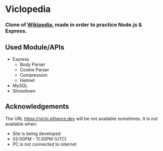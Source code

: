 # Viclopedia

### Clone of [Wikipedia](https://en.wikipedia.org), made in order to practice Node.js & Express.

## Used Module/APIs

- Express
  - Body Parser
  - Cookie Parser
  - Compression
  - Helmet
- MySQL
- Showdown

## Acknowledgements

The URL https://viclo.elitance.dev will be not available sometimes.
It is not available when:

- Site is being developed
- 02:00PM - 11:30PM (UTC)
- PC is not connected to internet
